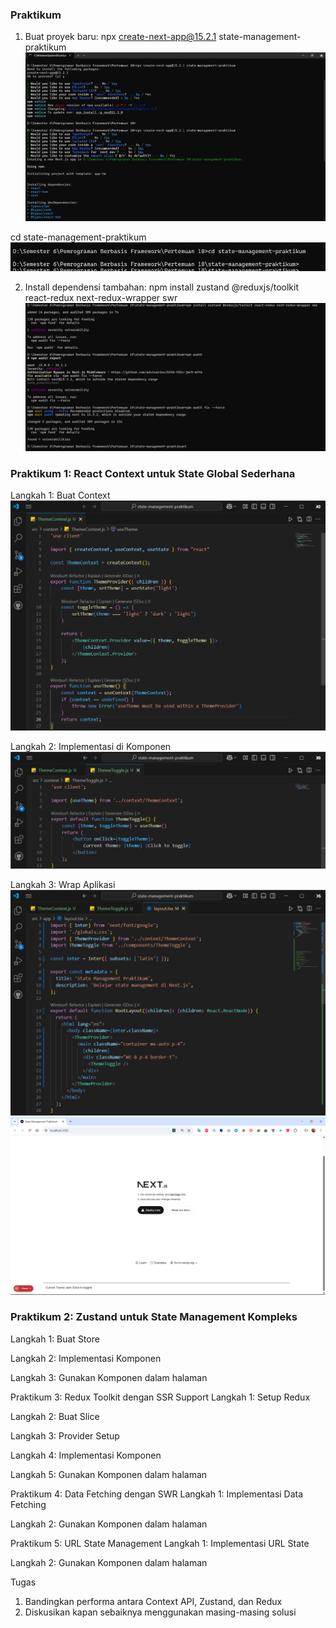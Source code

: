 

### Praktikum
1.	Buat proyek baru:
npx create-next-app@15.2.1 state-management-praktikum
![Praktikum](./images/prak-1.png)

cd state-management-praktikum
![Praktikum](./images/prak-2.png)

2.	Install dependensi tambahan:
npm install zustand @reduxjs/toolkit react-redux next-redux-wrapper swr
![Praktikum](./images/prak-3.png)

### Praktikum 1: React Context untuk State Global Sederhana
Langkah 1: Buat Context
![Praktikum 1](./images/prak1-1.png)
 
Langkah 2: Implementasi di Komponen
![Praktikum 1](./images/prak1-2.png)
 
Langkah 3: Wrap Aplikasi
![Praktikum 1](./images/prak1-3.png)
![Praktikum 1](./images/prak1-4.png)
 

 

### Praktikum 2: Zustand untuk State Management Kompleks
Langkah 1: Buat Store
 
Langkah 2: Implementasi Komponen
 
Langkah 3: Gunakan Komponen dalam halaman
 
 
Praktikum 3: Redux Toolkit dengan SSR Support
Langkah 1: Setup Redux
 
Langkah 2: Buat Slice
 


Langkah 3: Provider Setup
 
Langkah 4: Implementasi Komponen
 
Langkah 5: Gunakan Komponen dalam halaman
 
 
Praktikum 4: Data Fetching dengan SWR
Langkah 1: Implementasi Data Fetching
 
Langkah 2: Gunakan Komponen dalam halaman
 
 
Praktikum 5: URL State Management
Langkah 1: Implementasi URL State
 
Langkah 2: Gunakan Komponen dalam halaman
 
 
Tugas
1.	Bandingkan performa antara Context API, Zustand, dan Redux
2.	Diskusikan kapan sebaiknya menggunakan masing-masing solusi
